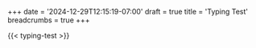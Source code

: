 +++
date = '2024-12-29T12:15:19-07:00'
draft = true
title = 'Typing Test'
breadcrumbs = true
+++

{{< typing-test >}}